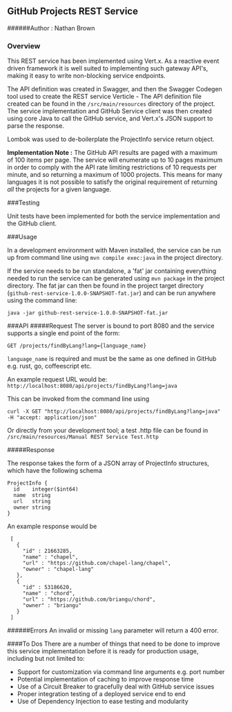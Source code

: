 ## GitHub Projects REST Service

######Author : Nathan Brown

### Overview

This REST service has been implemented using Vert.x. As a reactive event driven framework it is well suited to implementing such gateway API's, making it easy to write non-blocking service endpoints.

The API definition was created in Swagger, and then the Swagger Codegen tool used to create the REST service Verticle - The API definition file created can be found in the `/src/main/resources` directory of the project. The service implementation and GitHub Service client was then created using core Java to call the GitHub service, and Vert.x's JSON support to parse the response.

Lombok was used to de-boilerplate the ProjectInfo service return object. 

**Implementation Note :** The GitHub API results are paged with a maximum of 100 items per page. The service will enumerate up to 10 pages maximum in order to comply with the API rate limiting restrictions of 10 requests per minute, and so returning a maximum of 1000 projects. This means for many languages it is not possible to satisfy the original requirement of returning *all* the projects for a given language.  

###Testing

Unit tests have been implemented for both the service implementation and the GitHub client.

###Usage

In a development environment with Maven installed, the service can be run up from command line using `mvn compile exec:java` in the project directory.

If the service needs to be run standalone, a 'fat' jar containing everything needed to run the service can be generated using `mvn package` in the project directory. The fat jar can then be found in the project target directory (`github-rest-service-1.0.0-SNAPSHOT-fat.jar`) and can be run anywhere using the command line:
```
java -jar github-rest-service-1.0.0-SNAPSHOT-fat.jar
```

###API
#####Request
The server is bound to port 8080 and the service supports a single end point of the form: 

`GET /projects/findByLang?lang={language_name}`

`language_name` is required and must be the same as one defined in GitHub e.g. rust, go, coffeescript etc.

An example request URL would be:
`http://localhost:8080/api/projects/findByLang?lang=java`

This can be invoked from the command line using
``` 
curl -X GET "http://localhost:8080/api/projects/findByLang?lang=java" -H "accept: application/json"
```
Or directly from your development tool; a test .http file can be found in `/src/main/resources/Manual REST Service Test.http`

#####Response

The response takes the form of a JSON array of ProjectInfo structures, which have the following schema
```
ProjectInfo {
  id	integer($int64)
  name	string
  url	string
  owner	string
}
```
An example response would be
```
 [ 
   {
     "id" : 21663285,
     "name" : "chapel",
     "url" : "https://github.com/chapel-lang/chapel",
     "owner" : "chapel-lang"
   }, 
   {
     "id" : 53186620,
     "name" : "chord",       
     "url" : "https://github.com/briangu/chord",
     "owner" : "briangu"
   }
 ]
```

######Errors
An invalid or missing `lang` parameter will return a 400 error.

####To Dos
There are a number of things that need to be done to improve this service implementation before it is ready for production usage, including but not limited to:
* Support for customization via command line arguments e.g. port number
* Potential implementation of caching to improve response time
* Use of a Circuit Breaker to gracefully deal with GitHub service issues
* Proper integration testing of a deployed service end to end
* Use of Dependency Injection to ease testing and modularity